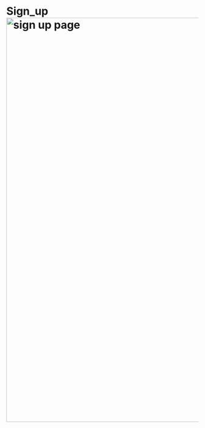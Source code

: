 # Sign_up<img width="1058" alt="sign up page" src="https://user-images.githubusercontent.com/99544644/188551124-2e889ec3-46a5-47cf-9c19-f5004d275b22.png">
